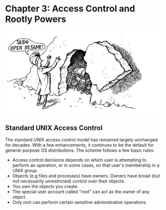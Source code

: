 # Chapter 3: Access Control and Rootly Powers

![sudo-sesame](./data/sudo-sesame.png)

## Standard UNIX Access Control

The standard UNIX access control model has remained largely unchanged for decades. With a few enhancements, it continues to be the default for general-purpose OS distributions. The scheme follows a few basic rules:

- Access control decisions depends on which user is attempting to perform an operation, or in some cases, on that user's membership in a UNIX group.
- Objects (e.g files and processes) have owners. Owners have broad (but not necessarily unrestricted) control over their objects.
- You own the objects you create.
- The special user account called "root" can act as the owner of any object.
- Only root can perform certain sensitive administrative operations.

